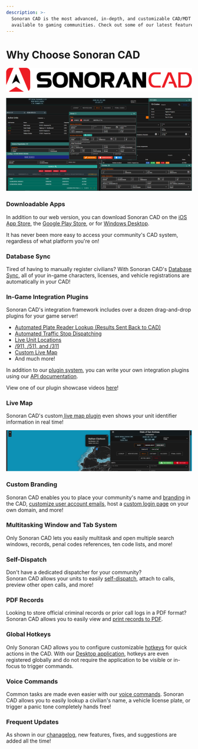 ```yaml
---
description: >-
  Sonoran CAD is the most advanced, in-depth, and customizable CAD/MDT software
  available to gaming communities. Check out some of our latest features below!
---
```


# Why Choose Sonoran CAD

![](../.gitbook/assets/sonorancad-logo_full.png)

![Sonoran CAD&apos;s Advanced Window and Tab Layout System](../.gitbook/assets/window_tab.png)

### Downloadable Apps

In addition to our web version, you can download Sonoran CAD on the [iOS App Store](https://apps.apple.com/us/app/sonoran-cad/id1496539456), the [Google Play Store](https://play.google.com/store/apps/details?id=sonorancadmdt.app&hl=en_US), or for [Windows Desktop](https://github.com/SonoranBrian/sc2_quasar/releases/latest/download/Sonoran-CAD-Setup.exe).  
  
It has never been more easy to access your community's CAD system, regardless of what platform you're on!

### Database Sync

Tired of having to manually register civilians? With Sonoran CAD's [Database Sync](../tutorials/in-game-integration/database-sync-and-merge/), all of your in-game characters, licenses, and vehicle registrations are automatically in your CAD!

### In-Game Integration Plugins

Sonoran CAD's integration framework includes over a dozen drag-and-drop plugins for your game server!

* [Automated Plate Reader Lookup \(Results Sent Back to CAD\)](../integration-plugins/integration-plugins/available-plugins/wraithv2.md)
* [Automated Traffic Stop Dispatching](../integration-plugins/integration-plugins/available-plugins/traffic-stop.md)
* [Live Unit Locations](../integration-plugins/integration-plugins/available-plugins/locations.md)
* [/911, /511, and /311](../integration-plugins/integration-plugins/available-plugins/call-commands.md)
* [Custom Live Map](../integration-plugins/integration-plugins/available-plugins/live-map.md)
* And much more!

In addition to our [plugin system](../integration-plugins/integration-plugins/), you can write your own integration plugins using our [API documentation](../sonoran-cad/api-integration/).

View one of our plugin showcase videos [here](https://www.youtube.com/watch?v=pfE3HdCF20o)!

### Live Map

Sonoran CAD's custom[ live map plugin](../integration-plugins/integration-plugins/available-plugins/live-map.md) even shows your unit identifier information in real time!

![Sonoran CAD&apos;s custom live map!](../.gitbook/assets/live_map.png)

### Custom Branding

Sonoran CAD enables you to place your community's name and [branding](../tutorials/customization/community-branding-and-info.md) in the CAD, [customize user account emails](../tutorials/customization/custom-emails.md), host a [custom login page](../tutorials/customization/custom-login-page.md) on your own domain, and more!

### Multitasking Window and Tab System

Only Sonoran CAD lets you easily multitask and open multiple search windows, records, penal codes references, ten code lists, and more!

### Self-Dispatch

Don't have a dedicated dispatcher for your community?  
Sonoran CAD allows your units to easily [self-dispatch](../tutorials/dispatching/self-dispatch.md), attach to calls, preview other open calls, and more!

### PDF Records

Looking to store official criminal records or prior call logs in a PDF format? Sonoran CAD allows you to easily view and [print records to PDF](../tutorials/records-management/pdf-records.md).

### Global Hotkeys

Only Sonoran CAD allows you to configure customizable [hotkeys](../tutorials/other-features/configurable-hotkeys.md) for quick actions in the CAD. With our [Desktop application](../downloads.md), hotkeys are even registered globally and do not require the application to be visible or in-focus to trigger commands.

### Voice Commands

Common tasks are made even easier with our [voice commands](../tutorials/other-features/voice-commands.md). Sonoran CAD allows you to easily lookup a civilian's name, a vehicle license plate, or trigger a panic tone completely hands free!

### Frequent Updates

As shown in our [chanagelog](../roadmap/changelog.md), new features, fixes, and suggestions are added all the time!


